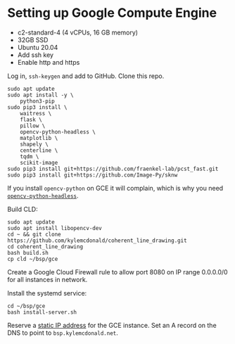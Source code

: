 # Setting up Google Compute Engine

* c2-standard-4 (4 vCPUs, 16 GB memory)
* 32GB SSD
* Ubuntu 20.04
* Add ssh key
* Enable http and https

Log in, `ssh-keygen` and add to GitHub. Clone this repo.

```console
sudo apt update
sudo apt install -y \
    python3-pip
sudo pip3 install \
    waitress \
    flask \
    pillow \
    opencv-python-headless \
    matplotlib \
    shapely \
    centerline \
    tqdm \
    scikit-image
sudo pip3 install git+https://github.com/fraenkel-lab/pcst_fast.git
sudo pip3 install git+https://github.com/Image-Py/sknw
```

If you install `opencv-python` on GCE it will complain, which is why you need [`opencv-python-headless`](https://stackoverflow.com/a/63978454/940196).

Build CLD:

```console
sudo apt update
sudo apt install libopencv-dev
cd ~ && git clone https://github.com/kylemcdonald/coherent_line_drawing.git
cd coherent_line_drawing
bash build.sh
cp cld ~/bsp/gce
```

Create a Google Cloud Firewall rule to allow port 8080 on IP range 0.0.0.0/0 for all instances in network.

Install the systemd service:

```
cd ~/bsp/gce
bash install-server.sh
```

Reserve a [static IP address](https://cloud.google.com/compute/docs/ip-addresses/reserve-static-external-ip-address) for the GCE instance. Set an A record on the DNS to point to `bsp.kylemcdonald.net`.